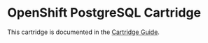 # OpenShift PostgreSQL Cartridge
This cartridge is documented in the [Cartridge Guide](http://openshift.github.io/documentation/oo_cartridge_guide.html#postgresql).